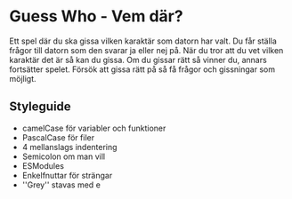 # Guess Who - Vem där?
Ett spel där du ska gissa vilken karaktär som datorn har valt. Du får ställa frågor till datorn som den svarar ja eller nej på. När du tror att du vet vilken karaktär det är så kan du gissa. Om du gissar rätt så vinner du, annars fortsätter spelet. Försök att gissa rätt på så få frågor och gissningar som möjligt.

## Styleguide
* camelCase för variabler och funktioner
* PascalCase för filer
* 4 mellanslags indentering
* Semicolon om man vill
* ESModules
* Enkelfnuttar för strängar
* ''Grey'' stavas med e
